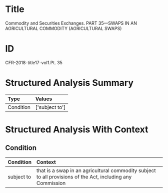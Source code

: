 # Title

 Commodity and Securities Exchanges. PART 35—SWAPS IN AN AGRICULTURAL COMMODITY (AGRICULTURAL SWAPS)


# ID

 CFR-2018-title17-vol1.Pt. 35


# Structured Analysis Summary

| Type      | Values         |
|:----------|:---------------|
| Condition | ['subject to'] |


# Structured Analysis With Context

 


## Condition

| Condition   | Context                                                                                                    |
|:------------|:-----------------------------------------------------------------------------------------------------------|
| subject to  | that is a swap in an agricultural commodity subject to all provisions of the Act, including any Commission |


